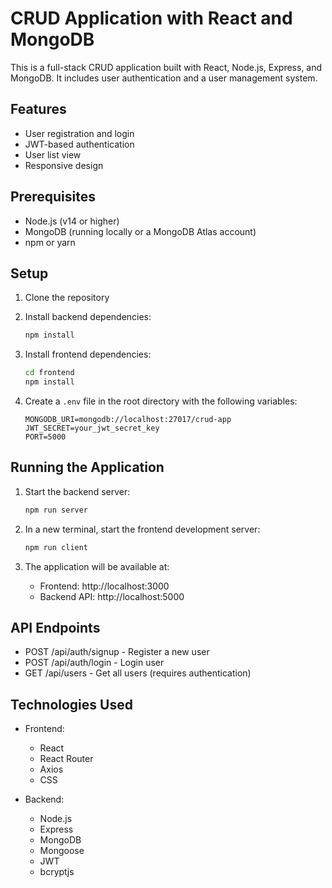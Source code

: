 # CRUD Application with React and MongoDB

This is a full-stack CRUD application built with React, Node.js, Express, and MongoDB. It includes user authentication and a user management system.

## Features

- User registration and login
- JWT-based authentication
- User list view
- Responsive design

## Prerequisites

- Node.js (v14 or higher)
- MongoDB (running locally or a MongoDB Atlas account)
- npm or yarn

## Setup

1. Clone the repository
2. Install backend dependencies:
   ```bash
   npm install
   ```

3. Install frontend dependencies:
   ```bash
   cd frontend
   npm install
   ```

4. Create a `.env` file in the root directory with the following variables:
   ```
   MONGODB_URI=mongodb://localhost:27017/crud-app
   JWT_SECRET=your_jwt_secret_key
   PORT=5000
   ```

## Running the Application

1. Start the backend server:
   ```bash
   npm run server
   ```

2. In a new terminal, start the frontend development server:
   ```bash
   npm run client
   ```

3. The application will be available at:
   - Frontend: http://localhost:3000
   - Backend API: http://localhost:5000

## API Endpoints

- POST /api/auth/signup - Register a new user
- POST /api/auth/login - Login user
- GET /api/users - Get all users (requires authentication)

## Technologies Used

- Frontend:
  - React
  - React Router
  - Axios
  - CSS

- Backend:
  - Node.js
  - Express
  - MongoDB
  - Mongoose
  - JWT
  - bcryptjs 
